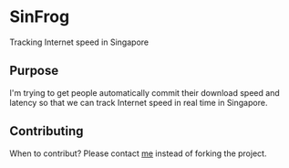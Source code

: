SinFrog
=============

Tracking Internet speed in Singapore

Purpose
-------
I'm trying to get people automatically commit their download speed and latency so that we can track
Internet speed in real time in Singapore.

Contributing
------------
When to contribut? Please contact [me](https://github.com/metabaron) instead of forking the project.
